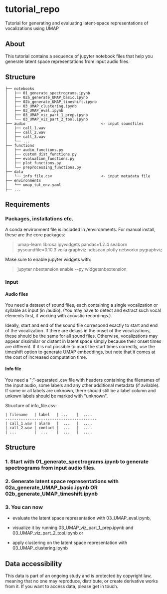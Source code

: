 # tutorial_repo
Tutorial for generating and evaluating latent-space representations of vocalizations using UMAP

## About

This tutorial contains a sequence of jupyter notebook files that help you generate latent space representations from input audio files.

## Structure

    ├── notebooks     
    │   ├── 01_generate_spectrograms.ipynb      
    │   ├── 02a_generate_UMAP_basic.ipynb       
    │   ├── 02b_generate_UMAP_timeshift.ipynb  
    │   ├── 03_UMAP_clustering.ipynb            
    │   ├── 03_UMAP_eval.ipynb                  
    │   ├── 03_UMAP_viz_part_1_prep.ipynb       
    │   └── 03_UMAP_viz_part_2_tool.ipynb        
    ├── audio                                  <- input soundfiles
    │   ├── call_1.wav     
    │   ├── call_2.wav     
    │   ├── call_3.wav     
    │   └── ...            
    ├── functions                         
    │   ├── audio_functions.py            
    │   ├── custom_dist_functions.py      
    │   ├── evaluation_functions.py       
    │   ├── plot_functions.py             
    │   └── preprocessing_functions.py    
    ├── data 
    │   └── info_file.csv                      <- input metadata file
    ├── environments 
    │   └── umap_tut_env.yaml
    ├── ... 
    
    
## Requirements

### Packages, installations etc.

A conda environment file is included in /environments. For manual install, these are the core packages:

>umap-learn
>librosa
>ipywidgets
>pandas=1.2.4
>seaborn
>pysoundfile=0.10.3
>voila
>graphviz
>hdbscan
>plotly
>networkx
>pygraphviz

Make sure to enable jupyter widgets with:
>jupyter nbextension enable --py widgetsnbextension


### Input

#### Audio files

You need a dataset of sound files, each containing a single vocalization or syllable as input (in /audio). 
(You may have to detect and extract such vocal elements first, if working with acoustic recordings.)

Ideally, start and end of the sound file correspond exactly to start and end of the vocalization. 
If there are delays in the onset of the vocalizations, these should be the same for all sound files. 
Otherwise, vocalizations may appear dissimilar or distant in latent space simply because their onset times are different. 
If it is not possible to mark the start times correctly, use the timeshift option to generate UMAP embeddings,
but note that it comes at the cost of increased computation time.

#### Info file

You need a ";"-separated .csv file with headers containing the filenames of the input audio, some labels and any other additional metadata (if avilable). 
If some or all labels are unknown, there should still be a label column and unkown labels should be marked with "unknown".

Structure of info_file.csv:

    | filename   | label   | ...    |  .... 
    -----------------------------------------
    | call_1.wav | alarm   |  ...   |  ....   
    | call_2.wav | contact |  ...   |  ....  
    | ...        |  ...    |  ...   |  ....   


## Structure

### 1. Start with 01_generate_spectrograms.ipynb to generate spectrograms from input audio files.
### 2. Generate latent space representations with 02a_generate_UMAP_basic.ipynb OR 02b_generate_UMAP_timeshift.ipynb 

### 3. You can now 
- evaluate the latent space representation with 03_UMAP_eval.ipynb,
 
- visualize it by running 03_UMAP_viz_part_1_prep.ipynb and 03_UMAP_viz_part_2_tool.ipynb or

- apply clustering on the latent space representation with 03_UMAP_clustering.ipynb 


## Data accessibility

This data is part of an ongoing study and is protected by copyright law, meaning that no one may reproduce, distribute, or create derivative works from it. If you want to access data, please get in touch.
